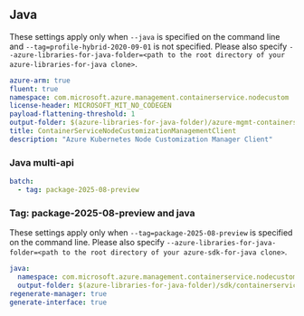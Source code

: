 ## Java

These settings apply only when `--java` is specified on the command line and `--tag=profile-hybrid-2020-09-01` is not specified.
Please also specify `--azure-libraries-for-java-folder=<path to the root directory of your azure-libraries-for-java clone>`.

``` yaml $(java)
azure-arm: true
fluent: true
namespace: com.microsoft.azure.management.containerservice.nodecustom
license-header: MICROSOFT_MIT_NO_CODEGEN
payload-flattening-threshold: 1
output-folder: $(azure-libraries-for-java-folder)/azure-mgmt-containerservice-nodecustomization
title: ContainerServiceNodeCustomizationManagementClient
description: "Azure Kubernetes Node Customization Manager Client"
```

### Java multi-api

``` yaml $(java) && $(multiapi)
batch:
  - tag: package-2025-08-preview
```

### Tag: package-2025-08-preview and java

These settings apply only when `--tag=package-2025-08-preview` is specified on the command line.
Please also specify `--azure-libraries-for-java-folder=<path to the root directory of your azure-sdk-for-java clone>`.

``` yaml $(tag) == 'package-2025-08-preview' && $(java) && $(multiapi)
java:
  namespace: com.microsoft.azure.management.containerservice.nodecustom.v2024_06_02_preview
  output-folder: $(azure-libraries-for-java-folder)/sdk/containerservice/mgmt-v2024_06_02_preview
regenerate-manager: true
generate-interface: true
```